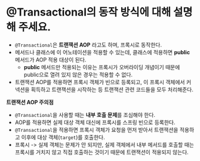 # @Transactional의 동작 방식에 대해 설명해 주세요.

- `@Transactional`은 **트랜잭션 AOP** 라고도 하며, 프록시로 동작한다.
- 메서드나 클래스에 이 어노테이션을 적용할 수 있는데, 클래스에 적용하면 **public** 메서드가 AOP 적용 대상이 된다.
  - **public** 메서드만 적용되는 이유는 프록시가 오버라이딩 개념이기 때문에 public으로 열려 있지 않은 경우는 적용할 수 없다.
- 트랜잭션 AOP를 적용하면 프록시 객체가 빈으로 등록되고, 이 프록시 객체에서 커넥션을 획득하고 트랜잭션을 시작하는 등 트랜잭션 관련 코드들을 모두 처리해준다.

**트랜잭션 AOP 주의점**

- `@Transactional`을 사용할 때는 **내부 호출 문제**를 조심해야 한다.
- AOP를 적용하면 실제 대상 객체 대신에 프록시를 스프링 빈으로 등록한다.
- `@Transactional`을 적용하면 프록시 객체가 요청을 먼저 받아서 트랜잭션을 적용하고 이후에 대상 객체(`target`)를 호출한다.
- 프록시 -> 실제 객체는 문제가 안 되지만, 실제 객체에서 내부 메서드를 호출할 때는 프록시를 거치지 않고 직접 호출하는 것이기 때문에 트랜잭션이 적용되지 않는다.